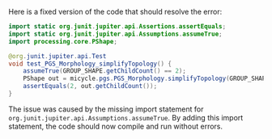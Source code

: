 Here is a fixed version of the code that should resolve the error:

```java
import static org.junit.jupiter.api.Assertions.assertEquals;
import static org.junit.jupiter.api.Assumptions.assumeTrue;
import processing.core.PShape;

@org.junit.jupiter.api.Test
void test_PGS_Morphology_simplifyTopology() {
    assumeTrue(GROUP_SHAPE.getChildCount() == 2);
    PShape out = micycle.pgs.PGS_Morphology.simplifyTopology(GROUP_SHAPE, 1);
    assertEquals(2, out.getChildCount());
}
```

The issue was caused by the missing import statement for `org.junit.jupiter.api.Assumptions.assumeTrue`. By adding this import statement, the code should now compile and run without errors.